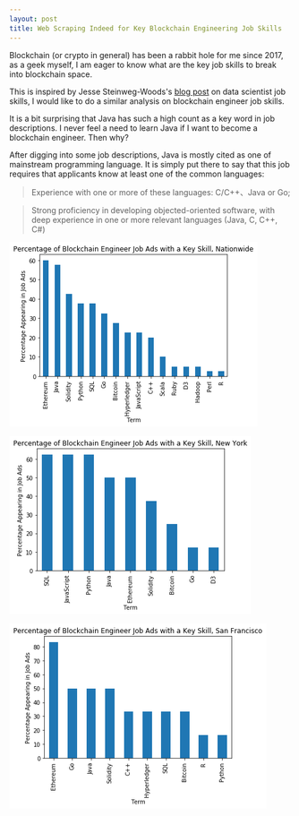 ```yaml
---
layout: post
title: Web Scraping Indeed for Key Blockchain Engineering Job Skills
---
```


Blockchain (or crypto in general) has been a rabbit hole for me since 2017, as a geek myself, I am eager to know what are the key job skills to break into blockchain space. 

This is inspired by Jesse Steinweg-Woods's [blog post](https://jessesw.com/Data-Science-Skills/) on data scientist job skills, I would like to do a similar analysis on blockchain engineer job skills.

It is a bit surprising that Java has such a high count as a key word in job descriptions. I never feel a need to learn Java if I want to become a blockchain engineer. Then why?

After digging into some job descriptions, Java is mostly cited as one of mainstream programming language. It is simply put there to say that this job requires that applicants know at least one of the common languages:

> Experience with one or more of these languages: C/C++、Java or Go;

> Strong proficiency in developing objected-oriented software, with deep experience in one or more relevant languages (Java, C, C++, C#)

![](/images/Nationwide.png?raw=true)

![](/images/NewYork.png?raw=true)

![](/images/SanFrancisco.png?raw=true)
